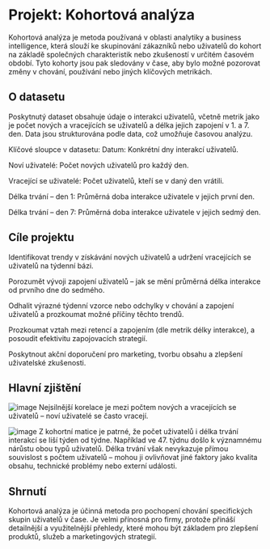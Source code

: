# Projekt: Kohortová analýza
Kohortová analýza je metoda používaná v oblasti analytiky a business intelligence, která slouží ke skupinování zákazníků nebo uživatelů do kohort na základě společných charakteristik nebo zkušeností v určitém časovém období. Tyto kohorty jsou pak sledovány v čase, aby bylo možné pozorovat změny v chování, používání nebo jiných klíčových metrikách.



## O datasetu
Poskytnutý dataset obsahuje údaje o interakci uživatelů, včetně metrik jako je počet nových a vracejících se uživatelů a délka jejich zapojení v 1. a 7. den. Data jsou strukturována podle data, což umožňuje časovou analýzu.

Klíčové sloupce v datasetu:
Datum: Konkrétní dny interakcí uživatelů.

Noví uživatelé: Počet nových uživatelů pro každý den.

Vracející se uživatelé: Počet uživatelů, kteří se v daný den vrátili.

Délka trvání – den 1: Průměrná doba interakce uživatele v jejich první den.

Délka trvání – den 7: Průměrná doba interakce uživatele v jejich sedmý den.

## Cíle projektu
Identifikovat trendy v získávání nových uživatelů a udržení vracejících se uživatelů na týdenní bázi.

Porozumět vývoji zapojení uživatelů – jak se mění průměrná délka interakce od prvního dne do sedmého.

Odhalit výrazné týdenní vzorce nebo odchylky v chování a zapojení uživatelů a prozkoumat možné příčiny těchto trendů.

Prozkoumat vztah mezi retencí a zapojením (dle metrik délky interakce), a posoudit efektivitu zapojovacích strategií.

Poskytnout akční doporučení pro marketing, tvorbu obsahu a zlepšení uživatelské zkušenosti.

## Hlavní zjištění

![image](https://github.com/user-attachments/assets/a5ec873b-154f-4971-b144-91e5732848d2)
Nejsilnější korelace je mezi počtem nových a vracejících se uživatelů – noví uživatelé se často vracejí.

![image](https://github.com/user-attachments/assets/6e2019ba-0c00-4669-89ad-af2b10413db7)
Z kohortní matice je patrné, že počet uživatelů i délka trvání interakcí se liší týden od týdne. Například ve 47. týdnu došlo k významnému nárůstu obou typů uživatelů. Délka trvání však nevykazuje přímou souvislost s počtem uživatelů – mohou ji ovlivňovat jiné faktory jako kvalita obsahu, technické problémy nebo externí události.


## Shrnutí
Kohortová analýza je účinná metoda pro pochopení chování specifických skupin uživatelů v čase. Je velmi přínosná pro firmy, protože přináší detailnější a využitelnější přehledy, které mohou být základem pro zlepšení produktů, služeb a marketingových strategií.

